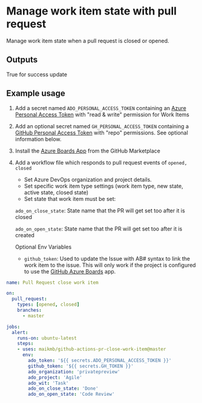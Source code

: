 # Manage work item state with pull request

Manage work item state when a pull request is closed or opened.

## Outputs
True for success update

## Example usage

1. Add a secret named `ADO_PERSONAL_ACCESS_TOKEN` containing an [Azure Personal Access Token](https://docs.microsoft.com/en-us/azure/devops/organizations/accounts/use-personal-access-tokens-to-authenticate) with "read & write" permission for Work Items

2. Add an optional secret named `GH_PERSONAL_ACCESS_TOKEN` containing a [GitHub Personal Access Token](https://help.github.com/en/enterprise/2.17/user/github/authenticating-to-github/creating-a-personal-access-token-for-the-command-line) with "repo" permissions. See optional information below.

3. Install the [Azure Boards App](https://github.com/marketplace/azure-boards) from the GitHub Marketplace

4. Add a workflow file which responds to pull request events of `opened, closed`

   - Set Azure DevOps organization and project details.
   - Set specific work item type settings (work item type, new state, active state, closed state)
   - Set state that work item must be set:
    
    `ado_on_close_state`: State name that the PR will get set too after it is closed

    `ado_on_open_state`: State name that the PR will get set too after it is created

   Optional Env Variables

   - `github_token`: Used to update the Issue with AB# syntax to link the work item to the issue. This will only work if the project is configured to use the [GitHub Azure Boards](https://github.com/marketplace/azure-boards) app.

```yaml
name: Pull Request close work item

on:
  pull_request:
    types: [opened, closed]
    branches:
      - master

jobs:
  alert:
    runs-on: ubuntu-latest
    steps:
    - uses: maikmb/github-actions-pr-close-work-item@master
      env:
        ado_token: '${{ secrets.ADO_PERSONAL_ACCESS_TOKEN }}'   
        github_token: '${{ secrets.GH_TOKEN }}'    
        ado_organization: 'privatepreview'
        ado_project: 'Agile'
        ado_wit: 'Task'
        ado_on_close_state: 'Done'
        ado_on_open_state: 'Code Review'         
```
